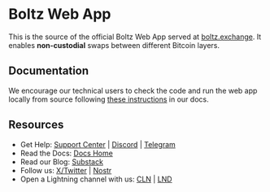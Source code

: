 # Boltz Web App

This is the source of the official Boltz Web App served at
[boltz.exchange](https://boltz.exchange/). It enables **non-custodial** swaps
between different Bitcoin layers.

## Documentation

We encourage our technical users to check the code and run the web app locally
from source following
[these instructions](https://docs.boltz.exchange/v/web-app/) in our docs.

## Resources

- Get Help: [Support Center](https://support.boltz.exchange/hc/center/) |
  [Discord](https://discord.gg/QBvZGcW) | [Telegram](https://t.me/boltzhq)
- Read the Docs: [Docs Home](https://docs.boltz.exchange/)
- Read our Blog: [Substack](https://blog.boltz.exchange/)
- Follow us: [X/Twitter](https://twitter.com/Boltzhq) |
  [Nostr](https://primal.net/p/nprofile1qqsqcdcltmv4qanpx3p7svcufdsg9rkk00x7l2sknra4e6whkv59l7clgcdzj)
- Open a Lightning channel with us:
  [CLN](https://amboss.space/node/02d96eadea3d780104449aca5c93461ce67c1564e2e1d73225fa67dd3b997a6018)
  |
  [LND](https://amboss.space/node/026165850492521f4ac8abd9bd8088123446d126f648ca35e60f88177dc149ceb2)&#x20;
